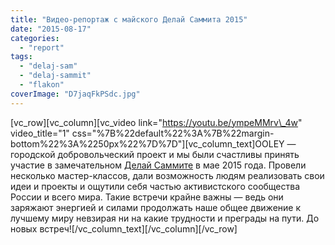 ```yaml
---
title: "Видео-репортаж с майского Делай Саммита 2015"
date: "2015-08-17"
categories: 
  - "report"
tags: 
  - "delaj-sam"
  - "delaj-sammit"
  - "flakon"
coverImage: "D7jaqFkPSdc.jpg"
---
```


\[vc\_row\]\[vc\_column\]\[vc\_video link="https://youtu.be/ympeMMrv\_4w" video\_title="1" css="%7B%22default%22%3A%7B%22margin-bottom%22%3A%2250px%22%7D%7D"\]\[vc\_column\_text\]OOLEY — городской добровольческий проект и мы были счастливы принять участие в замечательном [Делай Саммите](http://ooley.ru/otkrytaya-masterskaya-ooley42-na-delaj-sammite-2015/) в мае 2015 года. Провели несколько мастер-классов, дали возможность людям реализовать свои идеи и проекты и ощутили себя частью активистского сообщества России и всего мира. Такие встречи крайне важны — ведь они заряжают энергией и силами продолжать наше общее движение к лучшему миру невзирая ни на какие трудности и преграды на пути. До новых встреч!\[/vc\_column\_text\]\[/vc\_column\]\[/vc\_row\]
